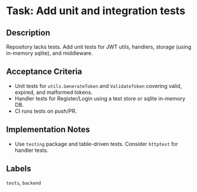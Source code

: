 # Task: Add unit and integration tests

## Description
Repository lacks tests. Add unit tests for JWT utils, handlers, storage (using in-memory sqlite), and middleware.

## Acceptance Criteria
- Unit tests for `utils.GenerateToken` and `ValidateToken` covering valid, expired, and malformed tokens.
- Handler tests for Register/Login using a test store or sqlite in-memory DB.
- CI runs tests on push/PR.

## Implementation Notes
- Use `testing` package and table-driven tests. Consider `httptest` for handler tests.

## Labels
`tests`, `backend`
